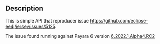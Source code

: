 ## Description

This is simple API that reproducer issue https://github.com/eclipse-ee4j/jersey/issues/5125.

The issue found running against Payara 6 version [6.2022.1.Alpha4.RC2](https://github.com/payara/Payara/tree/payara-server-6.2022.1.Alpha4.RC2)